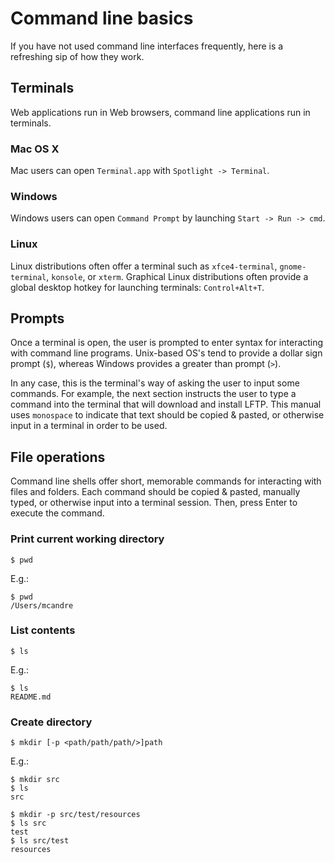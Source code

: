 # Command line basics

If you have not used command line interfaces frequently, here is a refreshing sip of how they work.

## Terminals

Web applications run in Web browsers, command line applications run in terminals.

### Mac OS X

Mac users can open `Terminal.app` with `Spotlight -> Terminal`.

### Windows

Windows users can open `Command Prompt` by launching `Start -> Run -> cmd`.

### Linux

Linux distributions often offer a terminal such as `xfce4-terminal`, `gnome-terminal`, `konsole`, or `xterm`. Graphical Linux distributions often provide a global desktop hotkey for launching terminals: `Control+Alt+T`.

## Prompts

Once a terminal is open, the user is prompted to enter syntax for interacting with command line programs. Unix-based OS's tend to provide a dollar sign prompt (`$`), whereas Windows provides a greater than prompt (`>`).

In any case, this is the terminal's way of asking the user to input some commands. For example, the next section instructs the user to type a command into the terminal that will download and install LFTP. This manual uses `monospace` to indicate that text should be copied & pasted, or otherwise input in a terminal in order to be used.

## File operations

Command line shells offer short, memorable commands for interacting with files and folders. Each command should be copied & pasted, manually typed, or otherwise input into a terminal session. Then, press Enter to execute the command.

### Print current working directory

```
$ pwd
```

E.g.:

```
$ pwd
/Users/mcandre
```

### List contents

```
$ ls
```

E.g.:

```
$ ls
README.md
```

### Create directory

```
$ mkdir [-p <path/path/path/>]path
```

E.g.:

```
$ mkdir src
$ ls
src

$ mkdir -p src/test/resources
$ ls src
test
$ ls src/test
resources
```